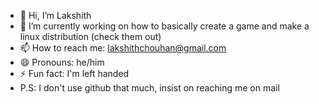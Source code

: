 - 👋 Hi, I’m Lakshith
- 🌱 I’m currently working on how to basically create a game and make a linux distribution (check them out)
- 📫 How to reach me: lakshithchouhan@gmail.com
- 😄 Pronouns: he/him
- ⚡ Fun fact: I'm left handed
- P.S: I don't use github that much, insist on reaching me on mail

<!---
hskall/hskall is a ✨ special ✨ repository because its `README.md` (this file) appears on your GitHub profile.
You can click the Preview link to take a look at your changes.
--->
